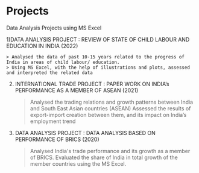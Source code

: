 # Projects
Data Analysis Projects using MS Excel 

1)DATA ANALYSIS PROJECT : REVIEW OF STATE OF CHILD LABOUR AND EDUCATION IN INDIA (2022)

    > Analysed the data of past 10-15 years related to the progress of India in areas of child labour/ education.
    > Using MS Excel, with the help of illustrations and plots, assessed and interpreted the related data

2) INTERNATIONAL TRADE PROJECT : PAPER WORK ON INDIA’s PERFORMANCE AS A MEMBER OF ASEAN (2021)
    > Analysed the trading relations and growth patterns between India and South East Asian countries (ASEAN)
    > Assessed the results of export-import creation between them, and its impact on India’s employment trend
    
3) DATA ANALYSIS PROJECT : DATA ANALYSIS BASED ON PERFORMANCE OF BRICS (2020)
     > Analysed India's trade performance and its growth as a member of BRICS.
     > Evaluated the share of India in total growth of the member countries using the MS Excel. 

